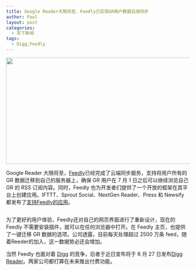 ```yaml
---
title: Google Reader大限将至，Feedly已实现GR用户数据云端同步
author: Paul
layout: post
categories:
  - 天下新闻
tags:
  - Digg,Feedly
---  
```


<img style="display: block; margin-left: auto; margin-right: auto;" src="http://img.hz.mk/2013-0406/feedly-cloud-sync-01.png" alt="" width="630" height="291" />

Google Reader 大限将至，<a href="http://www.feedly.com/" target="_blank">Feedly</a>已经完成了云端同步服务，支持将用户所有的 GR 数据迁移到自己的服务器上，确保 GR 用户在 7 月 1 日之后可以继续浏览自己 GR 的 RSS 订阅内容。同时，Feedly 也为开发者们提供了一个开放的框架在其平台上创建应用。IFTTT、Sprout Social、NextGen Reader、Press 和 Newsify 都发布了<a href="http://www.feedly.com/apps.html" target="_blank">支持Feedly的应用</a>。

<img style="display: block; margin-left: auto; margin-right: auto;" src="http://img.hz.mk/2013-0406/feedly-cloud-sync-02.png" alt="" />

为了更好的用户体验，Feedly还对自己的网页界面进行了重新设计，现在的 Feedly 不需要安装插件，就可以在任何浏览器中打开。在 Feedly 主页，也提供了一键迁移 GR 数据的选项。公司透露，目前每天处理超过 2500 万条 feed，随着Reeder的加入，这一数据势必还会增加。

当然 Feedly 也面对着 <a href="http://digg.com/" target="_blank">Digg</a> 的竞争，后者于近日宣布将于 6 月 27 日发布<a href="http://digg.com/" target="_blank">Digg Reader</a>。两家公司都打算在未来推出付费功能。